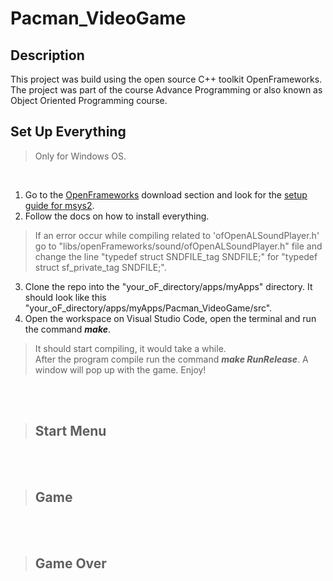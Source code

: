 # Pacman_VideoGame

## Description

<p>This project was build using the open source C++ toolkit OpenFrameworks. The project was part of the 
course Advance Programming or also known as Object Oriented Programming course. <p/>


## Set Up Everything

> Only for Windows OS.  
<br>  

1. Go to the [OpenFrameworks](https://openframeworks.cc/download/) download section and look for the [setup guide for msys2](https://openframeworks.cc/setup/msys2/).
2. Follow the docs on how to install everything.
> If an error occur while compiling related to 'ofOpenALSoundPlayer.h' go to "libs/openFrameworks/sound/ofOpenALSoundPlayer.h" file and change 
>the line "typedef	struct SNDFILE_tag	SNDFILE;" for "typedef	struct sf_private_tag	SNDFILE;".

3. Clone the repo into the "your_oF_directory/apps/myApps" directory. It should look like this "your_oF_directory/apps/myApps/Pacman_VideoGame/src".
4. Open the workspace on Visual Studio Code, open the terminal and run the command **_make_**.
> It should start compiling, it would take a while.  
> After the program compile run the command **_make RunRelease_**. A window will pop up with the game. Enjoy!  

<br>  
<br>  


> ## Start Menu

<br>  
<br>  

> ## Game 

<br>  
<br>  

> ## Game Over
